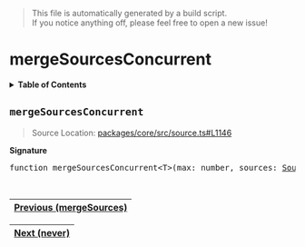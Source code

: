 > This file is automatically generated by a build script.<br>If you notice anything off, please feel free to open a new issue!

# mergeSourcesConcurrent

<details><summary><b>Table of Contents</b></summary>

1. [<code>mergeSourcesConcurrent</code>](#mergeSourcesConcurrent)</details>

## <a name="mergeSourcesConcurrent"></a><code>mergeSourcesConcurrent</code>

> Source Location: [packages\/core\/src\/source.ts#L1146](..\/..\/packages\/core\/src\/source.ts#L1146)

<b>Signature</b>

<pre>function mergeSourcesConcurrent&lt;T&gt;(max: number, sources: <a href="00-Source.md#Source-Interface">Source</a>&lt;T&gt;[]): <a href="00-Source.md#Source-Interface">Source</a>&lt;T&gt;</pre><br>

| [Previous \(mergeSources\)](25-mergeSources.md#readme) |
| --- |

<div align="right">

| [Next \(never\)](27-never.md#readme) |
| --- |
</div>
